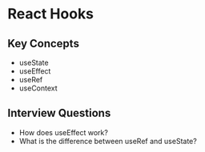 # React Hooks

## Key Concepts
- useState
- useEffect
- useRef
- useContext

## Interview Questions
- How does useEffect work?
- What is the difference between useRef and useState?
